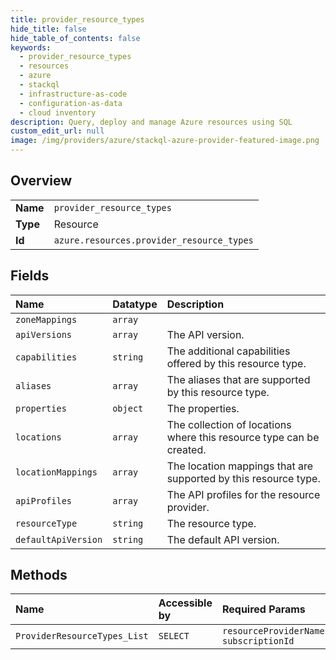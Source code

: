 ```yaml
---
title: provider_resource_types
hide_title: false
hide_table_of_contents: false
keywords:
  - provider_resource_types
  - resources
  - azure    
  - stackql
  - infrastructure-as-code
  - configuration-as-data
  - cloud inventory
description: Query, deploy and manage Azure resources using SQL
custom_edit_url: null
image: /img/providers/azure/stackql-azure-provider-featured-image.png
---
```

  
    

## Overview
<table><tbody>
<tr><td><b>Name</b></td><td><code>provider_resource_types</code></td></tr>
<tr><td><b>Type</b></td><td>Resource</td></tr>
<tr><td><b>Id</b></td><td><code>azure.resources.provider_resource_types</code></td></tr>
</tbody></table>

## Fields
| Name | Datatype | Description |
|:-----|:---------|:------------|
| `zoneMappings` | `array` |  |
| `apiVersions` | `array` | The API version. |
| `capabilities` | `string` | The additional capabilities offered by this resource type. |
| `aliases` | `array` | The aliases that are supported by this resource type. |
| `properties` | `object` | The properties. |
| `locations` | `array` | The collection of locations where this resource type can be created. |
| `locationMappings` | `array` | The location mappings that are supported by this resource type. |
| `apiProfiles` | `array` | The API profiles for the resource provider. |
| `resourceType` | `string` | The resource type. |
| `defaultApiVersion` | `string` | The default API version. |
## Methods
| Name | Accessible by | Required Params |
|:-----|:--------------|:----------------|
| `ProviderResourceTypes_List` | `SELECT` | `resourceProviderNamespace, subscriptionId` |
